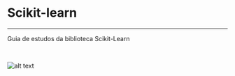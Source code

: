 # Scikit-learn
<hr>

Guia de estudos da biblioteca Scikit-Learn 

<br>


![alt text](https://miro.medium.com/max/566/1*-FHtcdQljtGKQGm77uDIyQ.png)
